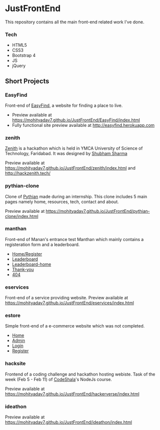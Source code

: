 # JustFrontEnd
This repository contains all the main front-end related work I've done.

### Tech
* HTML5
* CSS3
* Bootstrap 4
* JS
* jQuery

## Short Projects
### EasyFind
Front-end of [EasyFind](http://easyfind.herokuapp.com/), a website for finding a place to live.

* Preview available at https://mohityadav7.github.io/JustFrontEnd/EasyFind/index.html
* Fully functional site preview available at http://easyfind.herokuapp.com


### zenith
[Zenith](http://hackzenith.tech/) is a hackathon which is held in YMCA University of Science of Technology, Faridabad. It was designed by [Shubham Sharma](https://github.com/shubham0008)

Preview available at https://mohityadav7.github.io/JustFrontEnd/zenith/index.html and http://hackzenith.tech/

### pythian-clone
Clone of [Pythian](https://pythian.com/) made during an internship.
This clone includes 5 main pages namely home, resources, tech, contact and about.

Preview available at https://mohityadav7.github.io/JustFrontEnd/pythian-clone/index.html

### manthan
Front-end of Manan's entrance test Manthan which mainly contains a registeration form and a leaderboard.
* [Home/Register](https://mohityadav7.github.io/JustFrontEnd/manthan/manthan.html)
* [Leaderboard](https://mohityadav7.github.io/JustFrontEnd/manthan/leaderboard.html)
* [Leaderboard-home](https://mohityadav7.github.io/JustFrontEnd/manthan/leaderboard-home.html)
* [Thank-you](https://mohityadav7.github.io/JustFrontEnd/manthan/thank-you.html)
* [404](https://mohityadav7.github.io/JustFrontEnd/manthan/404.html)

### eservices
Front-end of a service providing website.
Preview available at https://mohityadav7.github.io/JustFrontEnd/eservices/index.html

### estore
Simple front-end of a e-commerce website which was not completed.
* [Home](https://mohityadav7.github.io/JustFrontEnd/estore/index.html)
* [Admin](https://mohityadav7.github.io/JustFrontEnd/estore/admin.html)
* [Login](https://mohityadav7.github.io/JustFrontEnd/estore/login.html)
* [Register](https://mohityadav7.github.io/JustFrontEnd/estore/register.html)

### hacksite
Frontend of a coding challenge and hackathon hosting webiste.
Task of the week (Feb 5 - Feb 11) of [CodeShala](http://codeshala.org)'s NodeJs course.

Preview available at https://mohityadav7.github.io/JustFrontEnd/hackerverse/index.html

### ideathon
Preview available at https://mohityadav7.github.io/JustFrontEnd/ideathon/index.html
